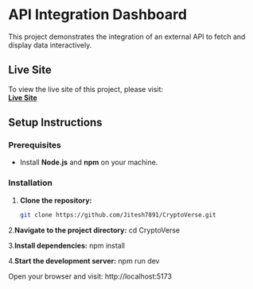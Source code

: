 # **API Integration Dashboard**

This project demonstrates the integration of an external API to fetch and display data interactively.

## **Live Site**
To view the live site of this project, please visit:  
[**Live Site**](https://cryptoverse-0ai7.onrender.com)

## **Setup Instructions**

### **Prerequisites**
- Install **Node.js** and **npm** on your machine.

### **Installation**

1. **Clone the repository:**
   ```bash
   git clone https://github.com/Jitesh7891/CryptoVerse.git
2.**Navigate to the project directory:** 
cd CryptoVerse

3.**Install dependencies:**
npm install

4.**Start the development server:**
npm run dev

Open your browser and visit:
http://localhost:5173
